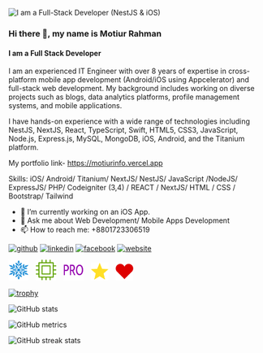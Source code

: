 ![I am a Full-Stack Developer (NestJS & iOS)]([https://drive.google.com/file/d/1nyMNx2dI8yBGE4gwF3tNC2WRmzvf-8MA/view](https://drive.google.com/file/d/1nyMNx2dI8yBGE4gwF3tNC2WRmzvf-8MA/view))

### Hi there 👋, my name is Motiur Rahman
#### I am a Full Stack Developer

I am an experienced IT Engineer with over 8 years of expertise in cross-platform mobile app development (Android/iOS using Appcelerator) and full-stack web development. My background includes working on diverse projects such as blogs, data analytics platforms, profile management systems, and mobile applications.

I have hands-on experience with a wide range of technologies including NestJS, NextJS, React, TypeScript, Swift, HTML5, CSS3, JavaScript, Node.js, Express.js, MySQL, MongoDB, iOS, Android, and the Titanium platform.

My portfolio link- https://motiurinfo.vercel.app

Skills: iOS/ Android/ Titanium/ NextJS/ NestJS/ JavaScript /NodeJS/ ExpressJS/ PHP/ Codeigniter (3,4) / REACT / NextJS/ HTML / CSS / Bootstrap/ Tailwind

- 🔭 I’m currently working on an iOS App. 
- 💬 Ask me about Web Development/ Mobile Apps Development 
- 📫 How to reach me: +8801723306519 


[<img src='https://cdn.jsdelivr.net/npm/simple-icons@3.0.1/icons/github.svg' alt='github' height='40'>](https://github.com/MotiurRahman)  [<img src='https://cdn.jsdelivr.net/npm/simple-icons@3.0.1/icons/linkedin.svg' alt='linkedin' height='40'>](https://www.linkedin.com/in/motiur-rahman-29b71894/)  [<img src='https://cdn.jsdelivr.net/npm/simple-icons@3.0.1/icons/facebook.svg' alt='facebook' height='40'>](https://www.facebook.com/mbstu.motiur)  [<img src='https://cdn.jsdelivr.net/npm/simple-icons@3.0.1/icons/icloud.svg' alt='website' height='40'>](https://motiur-motiurrahman.vercel.app)  

<a href='https://archiveprogram.github.com/'><img src='https://raw.githubusercontent.com/acervenky/animated-github-badges/master/assets/acbadge.gif' width='40' height='40'></a> <a href='https://docs.github.com/en/developers'><img src='https://raw.githubusercontent.com/acervenky/animated-github-badges/master/assets/devbadge.gif' width='40' height='40'></a> <a href='https://github.com/pricing'><img src='https://raw.githubusercontent.com/acervenky/animated-github-badges/master/assets/pro.gif' width='40' height='40'></a> <a href='https://stars.github.com/'><img src='https://raw.githubusercontent.com/acervenky/animated-github-badges/master/assets/starbadge.gif' width='35' height='35'></a> <a href='https://docs.github.com/en/github/supporting-the-open-source-community-with-github-sponsors'><img src='https://raw.githubusercontent.com/acervenky/animated-github-badges/master/assets/sponsorbadge.gif' width='35' height='35'></a> 

[![trophy](https://github-profile-trophy.vercel.app/?username=MotiurRahman)](https://github.com/ryo-ma/github-profile-trophy)

![GitHub stats](https://github-readme-stats.vercel.app/api?username=MotiurRahman&show_icons=true)  

![GitHub metrics](https://metrics.lecoq.io/MotiurRahman)  

![GitHub streak stats](https://streak-stats.demolab.com/?user=MotiurRahman)  

